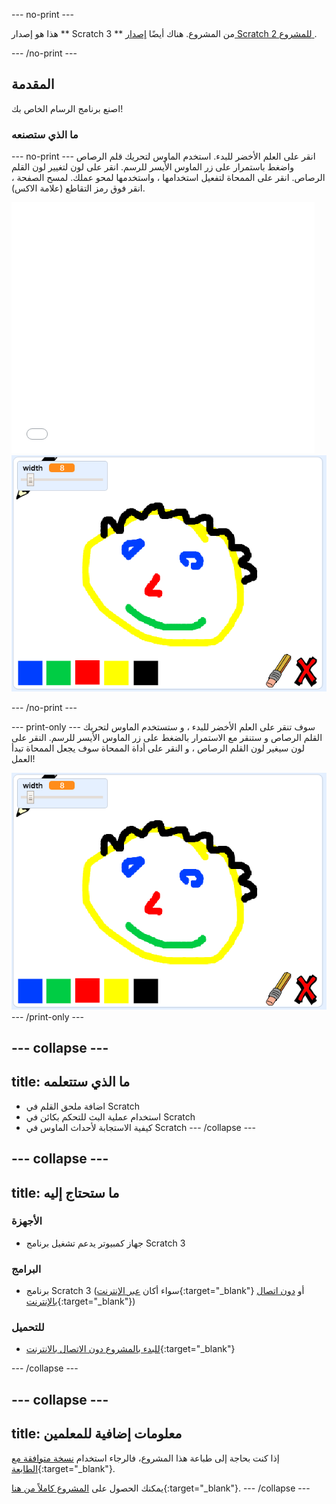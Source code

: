 --- no-print ---

هذا هو إصدار ** Scratch 3 ** من المشروع. هناك أيضًا [ إصدار Scratch 2 للمشروع ](https://projects.raspberrypi.org/ar-SA/projects/paint-box-scratch2).

--- /no-print ---

## المقدمة

اصنع برنامج الرسام الخاص بك!

### ما الذي ستصنعه

--- no-print --- انقر على العلم الأخضر للبدء. استخدم الماوس لتحريك قلم الرصاص واضغط باستمرار على زر الماوس الأيسر للرسم. انقر على لون لتغيير لون القلم الرصاص. انقر على الممحاة لتفعيل استخدامها ، واستخدمها لمحو عملك. لمسح الصفحة ، انقر فوق رمز التقاطع (علامة الاكس).

<div class="scratch-preview">
  <iframe allowtransparency="true" width="485" height="402" src="//scratch.mit.edu/projects/embed/329443018/?autostart=false" frameborder="0" scrolling="no"></iframe>
  <img src="images/showcase.png">
</div>

--- /no-print ---

--- print-only --- سوف تنقر على العلم الأخضر للبدء ، و ستستخدم الماوس لتحريك القلم الرصاص و ستنقر مع الاستمرار بالضغط على زر الماوس الأيسر للرسم. النقر على لون سيغير لون القلم الرصاص ، و النقر على أداة الممحاة سوف يجعل الممحاة تبدأ العمل!

![معرض](images/showcase.png) --- /print-only ---

--- collapse ---
---
title: ما الذي ستتعلمه
---

+ اضافة ملحق القلم في Scratch
+ استخدام عملية البث للتحكم بكائن في Scratch
+ كيفية الاستجابة لأحداث الماوس في Scratch --- /collapse ---

--- collapse ---
---
title: ما ستحتاج إليه
---

### الأجهزة

+ جهاز كمبيوتر يدعم تشغيل برنامج Scratch 3

### البرامج

+ برنامج Scratch 3 (سواء أكان [عبر الإنترنت](http://rpf.io/scratchon){:target="_blank"} أو [دون اتصال بالإنترنت](http://rpf.io/scratchoff){:target="_blank"})

### للتحميل

+ [للبدء بالمشروع دون الاتصال بالانترنت](http://rpf.io/p/ar-SA/paint-box-go){:target="_blank"}

--- /collapse ---

--- collapse ---
---
title: معلومات إضافية للمعلمين
---

إذا كنت بحاجة إلى طباعة هذا المشروع، فالرجاء استخدام [نسخة متوافقة مع الطابعة](https://projects.raspberrypi.org/ar-SA/projects/paint-box/print){:target="_blank"}.

يمكنك الحصول على [المشروع كاملاً من هنا](http://rpf.io/p/ar-SA/paint-box-get){:target="_blank"}. --- /collapse ---